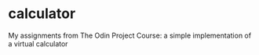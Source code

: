 # calculator
My assignments from The Odin Project Course: a simple implementation of a virtual calculator
